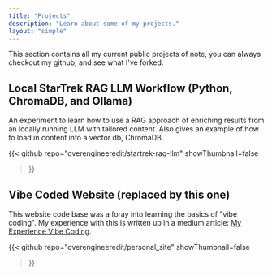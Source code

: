 ```yaml
---
title: "Projects"
description: "Learn about some of my projects."
layout: "simple" 
---
```

This section contains all my current public projects of note, you can always checkout my github, and see what I've forked.

## Local StarTrek RAG LLM Workflow (Python, ChromaDB, and Ollama)

An experiment to learn how to use a RAG approach of enriching results from an locally running LLM with tailored content. Also gives an example of how to load in content into a vector db, ChromaDB.

{{<
    github
    repo="overengineeredit/startrek-rag-llm"
    showThumbnail=false
>}}

## Vibe Coded Website (replaced by this one)

This website code base was a foray into learning the basics of "vibe coding". My experience with this is written up in a medium article: [My Experience Vibe Coding](https://overengineeredit.medium.com/my-experience-vibe-coding-bd1dbf110f6f).

{{<
    github
    repo="overengineeredit/personal_site"
    showThumbnail=false
>}}
